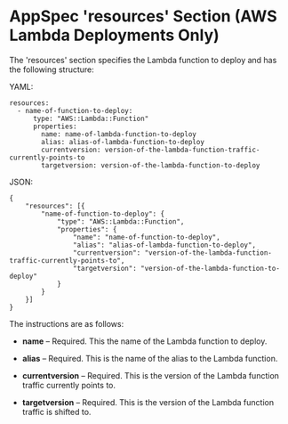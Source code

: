 # AppSpec 'resources' Section \(AWS Lambda Deployments Only\)<a name="reference-appspec-file-structure-resources"></a>

The 'resources' section specifies the Lambda function to deploy and has the following structure:

YAML:

```
resources:
  - name-of-function-to-deploy:
      type: "AWS::Lambda::Function"
      properties:
        name: name-of-lambda-function-to-deploy
        alias: alias-of-lambda-function-to-deploy
        currentversion: version-of-the-lambda-function-traffic-currently-points-to
        targetversion: version-of-the-lambda-function-to-deploy
```

JSON:

```
{
	"resources": [{
		"name-of-function-to-deploy": {
			"type": "AWS::Lambda::Function",
			"properties": {
				"name": "name-of-function-to-deploy",
				"alias": "alias-of-lambda-function-to-deploy",
				"currentversion": "version-of-the-lambda-function-traffic-currently-points-to",
				"targetversion": "version-of-the-lambda-function-to-deploy"
			}
		}
	}]
}
```

The instructions are as follows:

+ **name** – Required\. This the name of the Lambda function to deploy\.

+ **alias** – Required\. This is the name of the alias to the Lambda function\.

+ **currentversion** – Required\. This is the version of the Lambda function traffic currently points to\.

+ **targetversion** – Required\. This is the version of the Lambda function traffic is shifted to\.

